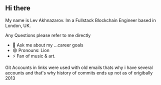 ## Hi there
My name is Lev Akhnazarov. 
Im a Fullstack Blockchain Engineer based in London, UK.


Any Questions please refer to me directly

- 💬 Ask me about my ...career goals
- 😄 Pronouns: Lion
- ⚡ Fan of music & art.

Git Accounts in links were used with old emails thats why i have several accounts and that's why history of commits ends up not as of origibally 2013
<!--
**lionakhnazarov/lionakhnazarov** is a ✨ _special_ ✨ repository because its `README.md` (this file) appears on your GitHub profile.

Here are some ideas to get you started:

- 🔭 I’m currently working on ...
- 🌱 I’m currently learning ...
- 👯 I’m looking to collaborate on ...
- 🤔 I’m looking for help with ...
- 💬 Ask me about ...
- 📫 How to reach me: ...
- 😄 Pronouns: ...
- ⚡ Fun fact: ...
-->
